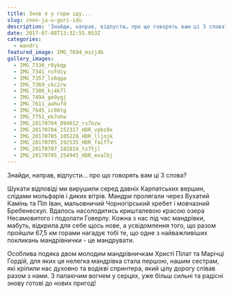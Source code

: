 ```yaml
---
title: Знов я у гори іду...
slug: znov-ja-u-gori-idu
description: 'Знайди, направ, відпусти… про що говорять вам ці 3 слова?'
date: 2017-07-08T13:32:55.053Z
categories:
  - mandri
featured_image: IMG_7694_mszj4b
gallery_images:
  - IMG_7336_r8ykqp
  - IMG_7341_rufdiy
  - IMG_7357_lx6qga
  - IMG_7369_ckc2rw
  - IMG_7386_kj4k7l
  - IMG_7494_ge9ygj
  - IMG_7611_aahufd
  - IMG_7645_ic66tg
  - IMG_7751_ek7ohw
  - IMG_20170704_094012_rs7ozw
  - IMG_20170704_152317_HDR_vpbs9x
  - IMG_20170705_105228_HDR_lljnjk
  - IMG_20170705_192535_HDR_faif7v
  - IMG_20170707_182819_ts7tjl
  - IMG_20170705_154945_HDR_evalbj
---
```

Знайди, направ, відпусти… про що говорять вам ці 3 слова?

Шукати відповіді ми вирушили серед давніх Карпатських вершин, слідами мольфарів і диких вітрів. Мандри пролягали через Вухатий Камінь та Піп Іван, мальовничий Чорногірський хребет і мовчазний Бребенескул. Вдалось насолодитись кришталевою красою озера Несамовитого і подолати Говерлу. Кожна з нас під час мандрівки, мабуть, відкрила для себе щось нове, а усвідомлення того, що разом пройшли 67,5 км горами нагадує тобі те, що одне з найважливіших покликань мандрівнички - це мандрувати. 

Особлива подяка двом молодим мандрівничкам Христі Пілат та Марічці Гордій, для яких ця нелегка мандрівка стала першою, нашим сестрам, які кріпили нас духовно та водієві спринтера, який цілу дорогу співав разом з нами. З палаючим вогнем у серцях, уже більш сильні та радісні знову готові до нових пригод!

